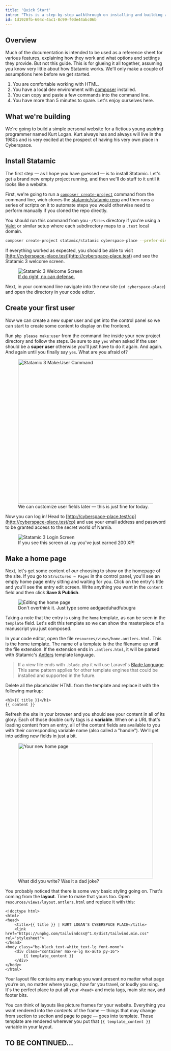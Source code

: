 ```yaml
---
title: 'Quick Start'
intro: "This is a step-by-step walkthrough on installing and building a simple Statamic 3 site. It is focused more on the fundamental building blocks and less on design and aethetics. In fact, it will be an ugly site. Just brace yourself ahead of time."
id: 1d1920fb-604c-4ac1-8c99-f0de44abc06b
---
```

## Overview

Much of the documentation is intended to be used as a reference sheet for various features, explaining how they work and what options and settings they provide. But not this guide. This is for glueing it all together, assuming you know very little about how Statamic works. We'll only make a couple of assumptions here before we get started.

1. You are comfortable working with HTML.
2. You have a local dev environment with [composer](https://getcomposer.org/) installed.
3. You can copy and paste a few commands into the command line.
4. You have more than 5 minutes to spare. Let's enjoy ourselves here.

## What we're building

We're going to build a simple personal website for a fictious young aspiring programmer named Kurt Logan. Kurt always has and always will live in the 1980s and is very excited at the prospect of having his very own place in <span class="uppercase font-bold tracking-widest text-green font-display">Cyberspace</span>.

## Install Statamic

The first step — as I hope you have guessed — is to install Statamic. Let's get a brand new empty project running, and then we'll do stuff to it until it looks like a website.

First, we're going to run a [`composer create-project`](https://getcomposer.org/doc/03-cli.md#create-project) command from the command line, wich clones the [statamic/statamic repo](https://github.com/statamic/statamic) and then runs a series of scripts on it to automate steps you would otherwise need to perform manually if you cloned the repo directly.

You should run this command from you `~/Sites` directory if you're using a [Valet](https://laravel.com/docs/valet) or similar setup where each subdirectory maps to a `.test` local domain.

``` bash
composer create-project statamic/statamic cyberspace-place --prefer-dist --stability=dev
```

If everything worked as expected, you should be able to visit [http://cyberspace-place.test](http://cyberspace-place.test) and see the Statamic 3 welcome screen.

<figure>
    <img src="/img/quick-start/installed.png" alt="Statamic 3 Welcome Screen">
    <figcaption><a class="no-underline hover:text-pink-hot font-bold text-blue-darkest" href="https://www.youtube.com/watch?v=5pL6uUYdWbU">If do right, no can defense.</a></figcaption>
</figure>

Next, in your command line navigate into the new site (`cd cyberspace-place`) and open the directory in your code editor.

## Create your first user

Now we can create a new super user and get into the control panel so we can start to create some content to display on the frontend.

Run `php please make:user` from the command line inside your new project directory and follow the steps. Be sure to say `yes` when asked if the user should be a **super user** otherwise you'll just have to do it again. And again. And again until you finally say `yes`. What are you afraid of?

<figure>
    <img src="/img/quick-start/make-user.png" alt="Statamic 3 Make:User Command" width="453">
    <figcaption>We can customize user fields later — this is just fine for today.</figcaption>
</figure>

Now you can log in! Head to [http://cyberspace-place.test/cp](http://cyberspace-place.test/cp) and use your email address and password to be granted access to the secret world of Narnia.

<figure>
    <img src="/img/quick-start/login.png" alt="Statamic 3 Login Screen">
    <figcaption>If you see this screen at <code>/cp</code> you've just earned 200 XP!</figcaption>
</figure>

## Make a home page

Next, let's get some content of _our_ choosing to show on the homepage of the site. If you go to `Structures → Pages` in the control panel, you'll see an empty home page entry sitting and waiting for you. Click on the entry's title and you'll see the entry edit screen. Write anything you want in the `content` field and then click **Save & Publish**.

<figure>
    <img src="/img/quick-start/editing-home.png" alt="Editing the home page">
    <figcaption>Don't overthink it. Just type some aedgaeduhadfubugra</figcaption>
</figure>

Taking a note that the entry is using the `home` template, as can be seen in the `template` field. Let's edit this template so we can show the masterpiece of a manuscript you just composed.

In your code editor, open the file `resources/views/home.antlers.html`. This is the home template. The name of a template is the the filename up until the file extension. If the extension ends in `.antlers.html`, it will be parsed with Statamic's [Antlers](/antlers) template language.

> If a view file ends with `.blade.php` it will use Laravel's [Blade language](/template-engines). This same pattern applies for other template engines that could be installed and supported in the future.

Delete all the placeholder HTML from the template and replace it with the following markup:

```
<h1>{{ title }}</h1>
{{ content }}
```

Refresh the site in your browser and you should see your content in all of its glory. Each of those double curly tags is a **variable**. When on a URL that's loading content from an entry, all of the content fields are available to you with their corresponding variable name (also called a "handle"). We'll get into adding new fields in just a bit.

<figure>
    <img src="/img/quick-start/new-home.png" alt="Your new home page" width="424">
    <figcaption>What did you write? Was it a dad joke?</figcaption>
</figure>

You probably noticed that there is some _very_ basic styling going on. That's coming from the **layout**. Time to make that yours too. Open `resources/views/layout.antlers.html` and replace it with this:

```
<!doctype html>
<html>
<head>
    <title>{{ title }} | KURT LOGAN'S CYBERSPACE PLACE</title>
    <link href="https://unpkg.com/tailwindcss@^1.0/dist/tailwind.min.css" rel="stylesheet">
</head>
<body class="bg-black text-white text-lg font-mono">
    <div class="container max-w-lg mx-auto py-16">
        {{ template_content }}
    </div>
</body>
</html>
```

Your layout file contains any markup you want present no matter what page you’re on, no matter where you go, how far you travel, or loudly you sing. It's the perfect place to put all your `<head>` and meta tags, main site nav, and footer bits.

You can think of layouts like picture frames for your website. Everything you want rendered into the _contents_ of the frame — things that may change from section to seciton and page to page — goes into template. Those template are rendered wherever you put that `{{ template_content }}` variable in your layout.

## TO BE CONTINUED...
